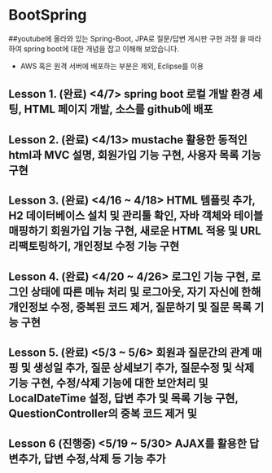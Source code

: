# BootSpring

##youtube에 올라와 있는 Spring-Boot, JPA로 질문/답변 게시판 구현 과정 을 따라하여 spring boot에 대한 개념을 잡고 이해해 보았습니다.

* AWS 혹은 원격 서버에 배포하는 부분은 제외, Eclipse를 이용

Lesson 1. (완료) <4/7> 
  spring boot 로컬 개발 환경 세팅, HTML 페이지 개발, 소스를 github에 배포
--------------------------------------------------------------------------------------------------------------------------------------------------------------------------------

Lesson 2. (완료) <4/13>
 mustache 활용한 동적인 html과 MVC 설명, 회원가입 기능 구현, 사용자 목록 기능 구현
--------------------------------------------------------------------------------------------------------------------------------------------------------------------------------

Lesson 3. (완료) <4/16 ~ 4/18>
 HTML 템플릿 추가, H2 데이터베이스 설치 및 관리툴 확인, 자바 객체와 테이블 매핑하기 회원가입 기능 구현, 새로운 HTML 적용 및 URL 리팩토링하기, 개인정보 수정 기능 구현
--------------------------------------------------------------------------------------------------------------------------------------------------------------------------------

Lesson 4. (완료) <4/20 ~ 4/26>
 로그인 기능 구현, 로그인 상태에 따른 메뉴 처리 및 로그아웃, 자기 자신에 한해 개인정보 수정, 중복된 코드 제거, 질문하기 및 질문 목록 기능 구현
--------------------------------------------------------------------------------------------------------------------------------------------------------------------------------

Lesson 5. (완료) <5/3 ~ 5/6>
 회원과 질문간의 관계 매핑 및 생성일 추가, 질문 상세보기 추가, 질문수정 및 삭제 기능 구현, 수정/삭제 기능에 대한 보안처리 및 LocalDateTime 설정, 답변 추가 및 목록 기능 구현, QuestionController의 중복 코드 제거 및 
--------------------------------------------------------------------------------------------------------------------------------------------------------------------------------

Lesson 6 (진행중) <5/19 ~ 5/30>
 AJAX를 활용한 답변추가, 답변 수정,삭제 등 기능 추가
--------------------------------------------------------------------------------------------------------------------------------------------------------------------------------

